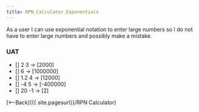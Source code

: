 ```yaml
---
title: RPN_Calculator_Exponentials
---
```

As a user I can use exponential notation to enter large numbers so I do not have to enter large numbers and possibly make a mistake.

### UAT
* [] 2 <e> 3 <enter> -> [2000]
* [] <e> 6 <enter> -> [1000000]
* [] 1.2 <e> 4 <enter> -> [12000]
* [] -4 <e> 5 <enter> -> [-400000]
* [] 20 <e> -1 <enter> -> [2]

[<--Back]({{ site.pagesurl}}/RPN Calculator)